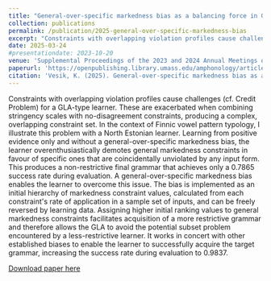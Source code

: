 ```yaml
---
title: "General-over-specific markedness bias as a balancing force in GLA-style learning"
collection: publications
permalink: /publication/2025-general-over-specific-markedness-bias
excerpt: "Constraints with overlapping violation profiles cause challenges (cf. Credit Problem) for a GLA-type learner. These are exacerbated when combining stringency scales with no-disagreement constraints, producing a complex, overlapping constraint set. In the context of Finnic vowel pattern typology, I illustrate this problem with a North Estonian learner. Learning from positive evidence only and without a general-over-specific markedness bias, the learner overenthusiastically demotes general markedness constraints in favour of specific ones that are coincidentally unviolated by any input form. This produces a non-restrictive final grammar that achieves only a 0.7865 success rate during evaluation. A general-over-specific markedness bias enables the learner to overcome this issue. The bias is implemented as an initial hierarchy of markedness constraint values, calculated from each constraint's rate of application in a sample set of inputs, and can be freely reversed by learning data. Assigning higher initial ranking values to general markedness constraints facilitates acquisition of a more restrictive grammar and therefore allows the GLA to avoid the potential subset problem encountered by a less-restrictive learner. It works in concert with other established biases to enable the learner to successfully acquire the target grammar, increasing the success rate during evaluation to 0.9837."
date: 2025-03-24
#presentationdate: 2023-10-20
venue: 'Supplemental Proceedings of the 2023 and 2024 Annual Meetings on Phonology'
paperurl: 'https://openpublishing.library.umass.edu/amphonology/article/id/3032/'
citation: 'Vesik, K. (2025). General-over-specific markedness bias as a balancing force in GLA-style learning. In G. Avelino, M. Balihaxi, C. Colvin, V. Czarnecki, H. Joo, C. Wang, U. Zorbarlar, A. Jardine, & A. McCollum (Eds.), <i>Supplemental Proceedings of the 2023 and 2024 Annual Meetings on Phonology</i>. Amherst, Massachusetts: University of Massachusetts Amherst Libraries. https://doi.org/10.7275/amphonology.3032'
---
```

Constraints with overlapping violation profiles cause challenges (cf. Credit Problem) for a GLA-type learner. These are exacerbated when combining stringency scales with no-disagreement constraints, producing a complex, overlapping constraint set. In the context of Finnic vowel pattern typology, I illustrate this problem with a North Estonian learner. Learning from positive evidence only and without a general-over-specific markedness bias, the learner overenthusiastically demotes general markedness constraints in favour of specific ones that are coincidentally unviolated by any input form. This produces a non-restrictive final grammar that achieves only a 0.7865 success rate during evaluation. A general-over-specific markedness bias enables the learner to overcome this issue. The bias is implemented as an initial hierarchy of markedness constraint values, calculated from each constraint's rate of application in a sample set of inputs, and can be freely reversed by learning data. Assigning higher initial ranking values to general markedness constraints facilitates acquisition of a more restrictive grammar and therefore allows the GLA to avoid the potential subset problem encountered by a less-restrictive learner. It works in concert with other established biases to enable the learner to successfully acquire the target grammar, increasing the success rate during evaluation to 0.9837.

[Download paper here](https://openpublishing.library.umass.edu/amphonology/article/3032/galley/2720/download/)

<!-- Recommended citation: 
Vesik, K. (2025). General-over-specific markedness bias as a balancing force in GLA-style learning. In G. Avelino, M. Balihaxi, C. Colvin, V. Czarnecki, H. Joo, C. Wang, U. Zorbarlar, A. Jardine, & A. McCollum (Eds.), <i>Supplemental Proceedings of the 2023 and 2024 Annual Meetings on Phonology</i>. Amherst, Massachusetts: University of Massachusetts Amherst Libraries. https://doi.org/10.7275/amphonology.3032 -->
